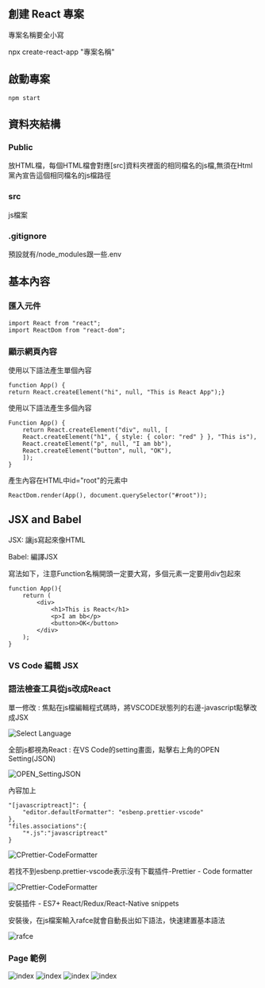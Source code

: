 ## 創建 React 專案

<p>專案名稱要全小寫</p>
    npx create-react-app "專案名稱"

## 啟動專案

    npm start

## 資料夾結構

### Public

<p>放HTML檔，每個HTML檔會對應[src]資料夾裡面的相同檔名的js檔,無須在Html黨內宣告這個相同檔名的js檔路徑</p>

### src

<p>js檔案</p>

### .gitignore

<p>預設就有/node_modules跟一些.env</p>

## 基本內容

### 匯入元件

    import React from "react";
    import ReactDom from "react-dom";

### 顯示網頁內容

<p>使用以下語法產生單個內容</p>

    function App() {
    return React.createElement("hi", null, "This is React App");}

<p>使用以下語法產生多個內容</p>

    Function App() {
        return React.createElement("div", null, [
        React.createElement("h1", { style: { color: "red" } }, "This is"),
        React.createElement("p", null, "I am bb"),
        React.createElement("button", null, "OK"),
        ]);
    }

<p>產生內容在HTML中id="root"的元素中</p>

    ReactDom.render(App(), document.querySelector("#root"));

## JSX and Babel

<p>JSX: 讓js寫起來像HTML</p>
<p>Babel: 編譯JSX</p>
<p>寫法如下，注意Function名稱開頭一定要大寫，多個元素一定要用div包起來</p>

    function App(){
        return (
            <div>
                <h1>This is React</h1>
                <p>I am bb</p>
                <button>OK</button>
            </div>
        );
    }

### VS Code 編輯 JSX

<h3>語法檢查工具從js改成React</h3>
<p>單一修改 : 焦點在js檔編輯程式碼時，將VSCODE狀態列的右邊-javascript點擊改成JSX</p>

![Select Language](img/selectLanguage.png)

<p>全部js都視為React : 在VS Code的setting畫面，點擊右上角的OPEN Setting(JSON)</p>

![OPEN_SettingJSON](img/OPEN_SettingJSON.png)

<p>內容加上</p>

    "[javascriptreact]": {
        "editor.defaultFormatter": "esbenp.prettier-vscode"
    },
    "files.associations":{
        "*.js":"javascriptreact"
    }

![CPrettier-CodeFormatter](img/settingJSON.png)

<p>若找不到esbenp.prettier-vscode表示沒有下載插件-Prettier - Code formatter</p>

![CPrettier-CodeFormatter](img/Prettier-CodeFormatter.png)

<p>安裝插件 - ES7+ React/Redux/React-Native snippets</p>
<p>安裝後，在js檔案輸入rafce就會自動長出如下語法，快速建置基本語法</p>

![rafce](img/rafce.png)

### Page 範例

![index](img/sample01-index.png)
![index](img/sample01-App.png)
![index](img/sample01-Nav.png)
![index](img/sample01.png)

